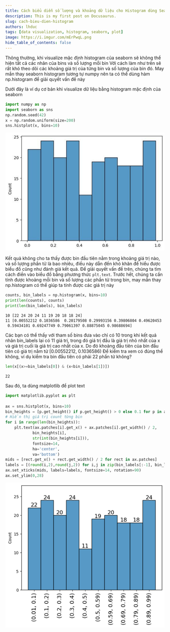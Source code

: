 ```yaml
---
title: Cách biểu diễn số lượng và khoảng dữ liệu cho Histogram dùng Seaborn và Numpy
description: This is my first post on Docusaurus.
slug: cach-bieu-dien-histogram
authors: lhduc
tags: [data visualization, histogram, seaborn, plot]
image: https://i.imgur.com/mErPwqL.png
hide_table_of_contents: false
---
```


Thông thường, khi visualize mặc định histogram của seaborn sẽ không thể hiện tất cả các nhãn của bins và số lượng mỗi bin
Với cách làm như trên sẽ rất khó theo dõi các khoảng giá trị của từng bin và số lượng của bin đó. May mắn thay seaborn histogram tương tự numpy nên ta có thể dùng hàm np.histogram để giải quyết vấn đề này
<!-- truncate -->

Dưới đây là ví dụ cơ bản khi visualize dữ liệu bằng histogram mặc định của seaborn

```python
import numpy as np
import seaborn as sns 
np.random.seed(42)
x = np.random.uniform(size=200)
sns.histplot(x, bins=10)
```

![Example banner](1709112253837.jpg)

Kết quả không cho ta thấy được bin đầu tiên nằm trong khoảng giá trị nào, và số lượng phần tử là bao nhiêu, điều này dẫn đến khó khăn để hiểu được biểu đồ cũng như đánh giá kết quả. Để giải quyết vấn đề trên, chúng ta tìm cách điền vào biểu đồ bằng phương thức `plt.text`. Trước hết, chúng ta cần tính được khoảng mỗi bin và số lượng các phần tử trong bin, may mắn thay np.histogram có thể giúp ta tính được các giá trị này

```python
counts, bin_labels = np.histogram(x, bins=10)
print(len(counts), counts)
print(len(bin_labels), bin_labels)
```

```
10 [22 24 20 24 11 19 20 18 18 24]
11 [0.00552212 0.1036586  0.20179508 0.29993156 0.39806804 0.49620453
 0.59434101 0.69247749 0.79061397 0.88875045 0.98688694]
```

Các bạn có thể thấy với tham số bins đưa vào chỉ có 10 trong khi kết quả nhãn bin_labels lại có 11 giá trị, trong đó giá trị đầu là giá trị nhỏ nhất của x và giá trị cuối là giá trị cao nhất của x. Do đó khoảng đầu tiên của bin đầu tiên có giá trị nằm từ [0.00552212, 0.1036586)
Để kiểm tra xem có đúng thể không, ví dụ kiểm tra bin đầu tiên có phải 22 phần tử không?

```python
len(x[(x>=bin_labels[0]) & (x<bin_labels[1])])
```

```
22
```

Sau đó, ta dùng matplotlib để plot text

```python
import matplotlib.pyplot as plt 

ax = sns.histplot(x, bins=10)
bin_heights = [p.get_height() if p.get_height() > 0 else 0.1 for p in ax.patches]
# Hiển thị giá trị count từng bin
for i in range(len(bin_heights)):
    plt.text(ax.patches[i].get_x() + ax.patches[i].get_width() / 2,
            bin_heights[i],
            str(int(bin_heights[i])),
            fontsize=14,
            ha='center',
            va='bottom')
mids = [rect.get_x() + rect.get_width() / 2 for rect in ax.patches]
labels = [(round(i,2),round(j,2)) for i,j in zip(bin_labels[:-1], bin_labels[1:])]
ax.set_xticks(mids, labels=labels, fontsize=14, rotation=90)
ax.set_ylim(0,28)
```

![Example banner](1709112655963.png)
